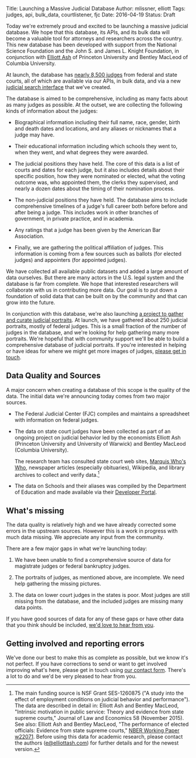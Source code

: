 Title: Launching a Massive Judicial Database
Author: mlissner, elliott
Tags: judges, api, bulk_data, courtlistener, fjc
Date: 2016-04-19
Status: Draft


Today we're extremely proud and excited to be launching a massive judicial database. We hope that this database, its APIs, and its bulk data will become a valuable tool for attorneys and researchers across the country. This new database has been developed with support from the National Science Foundation and the John S. and James L. Knight Foundation, in conjunction with [Elliott Ash][e] of Princeton University and Bentley MacLeod of Columbia University.

At launch, the database has [nearly 8,500 judges][1] from federal and state courts, all of which are available via our APIs, in bulk data, and via a new [judicial search interface][1] that we've created.

The database is aimed to be comprehensive, including as many facts about as many judges as possible. At the outset, we are collecting the following kinds of information about the judges:

 - Biographical information including their full name, race, gender, birth and death dates and locations, and any aliases or nicknames that a judge may have.

 - Their educational information including which schools they went to, when they went, and what degrees they were awarded.

 - The judicial positions they have held. The core of this data is a list of courts and dates for each judge, but it also includes details about their specific position, how they were nominated or elected, what the voting outcome was, who appointed them, the clerks they supervised, and nearly a dozen dates about the timing of their nomination process.

 - The non-judicial positions they have held. The database aims to include comprehensive timelines of a judge's full career both before before and after being a judge. This includes work in other branches of government, in private practice, and in academia.

 - Any ratings that a judge has been given by the American Bar Association.

 - Finally, we are gathering the political affiliation of judges. This information is coming from a few sources such as ballots (for elected judges) and appointers (for appointed judges).

We have collected all available public datasets and added a large amount of data ourselves. But there are many actors in the U.S. legal system and the database is far from complete. We hope that interested researchers will collaborate with us in contributing more data. Our goal is to put down a foundation of solid data that can be built on by the community and that can grow into the future.

In conjunction with this database, we're also launching [a project to gather and curate judicial portraits][pics]. At launch, we have gathered about 250 judicial portraits, mostly of federal judges. This is a small fraction of the number of judges in the database,  and we're looking for help gathering many more portraits. We're hopeful that with community support we'll be able to build a comprehensive database of judicial portraits. If you're interested in helping or have ideas for where we might get more images of judges, [please get in touch][contact].


## Data Quality and Sources

A major concern when creating a database of this scope is the quality of the data. The initial data we're announcing today comes from two major sources.

 - The Federal Judicial Center (FJC) compiles and maintains a spreadsheet with information on federal judges.
 - The data on state court judges have been collected as part of an ongoing project on judicial behavior led by the economists Elliott Ash (Princeton University and University of Warwick) and Bentley MacLeod (Columbia University).

     The research team has consulted state court web sites, [Marquis Who's Who][hoohoo], newspaper articles (especially obituaries), Wikipedia, and library archives to collect and verify data.[^1]

 - The data on Schools and their aliases was compiled by the Department of Education and made available via their [Developer Portal][doe].


## What's missing

The data quality is relatively high and we have already corrected some errors in the upstream sources. However this is a work in progress with much data missing. We appreciate any input from the community.

There are a few major gaps in what we're launching today:

1. We have been unable to find a comprehensive source of data for magistrate judges or federal bankruptcy judges.

1. The portraits of judges, as mentioned above, are incomplete. We need help gathering the missing pictures.

1. The data on lower court judges in the states is poor. Most judges are still missing from the database, and the included judges are missing many data points.

If you have good sources of data for any of these gaps or have other data that you think should be included, [we'd love to hear from you][contact].


## Getting involved and reporting errors

We've done our best to make this as complete as possible, but we know it's not perfect. If you have corrections to send or want to get involved improving what's here, please get in touch using [our contact form][contact]. There's a lot to do and we'd be very pleased to hear from you.


[^1]:  The main funding source is NSF Grant SES-1260875 ("A study into the effect of employment conditions on judicial behavior and performance"). The data are described in detail in: Elliott Ash and Bentley MacLeod, "Intrinsic motivation in public service: Theory and evidence from state supreme courts," Journal of Law and Economics 58 (November 2015). See also: Elliott Ash and Bentley MacLeod, "The performance of elected officials: Evidence from state supreme courts," [NBER Working Paper w22071][b]. Before using this data for academic research, please contact the authors (e@elliottash.com) for further details and for the newest version.

[1]: https://www.courtlistener.com/?type=p
[pics]: https://github.com/freelawproject/judge-pics/
[contact]: https://free.law/contact/
[e]: https://www.elliottash.com
[b]: https://www.nber.org/papers/w22071
[hoohoo]: https://en.wikipedia.org/wiki/Marquis_Who%27s_Who
[doe]: http://www.ed.gov/developer

